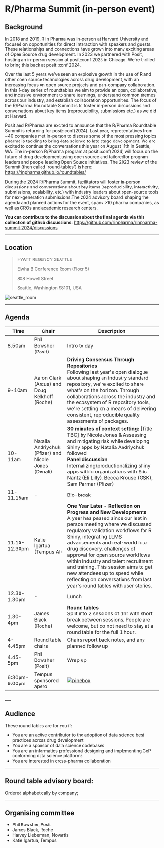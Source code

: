 # R/Pharma Summit (in-person event)

## Background

In 2018 and 2019, R in Pharma was in-person at Harvard University and focused on opportunities for direct interaction with speakers and guests. These relationships and connections have grown into many exciting areas of Open Source drug development. In 2023 we partnered with Posit, hosting an in-person session at posit::conf 2023 in Chicago. We're thrilled to bring this back at posit::conf 2024.

Over the last 5 years we’ve seen an explosive growth in the use of R and other open source technologies across drug development, with an increasing focus on open source projects and pan-company collaboration. In this 1-day series of roundtables we aim to provide an open, collaborative, and inclusive environment to share learnings, understand common themes across our industry, and establish collaboration opportunities. The focus of the R/Pharma Roundtable Summit is to foster in-person discussions and conversations about key items (reproducibility, submissions etc.) as we did at Harvard.

Posit and R/Pharma are excited to announce that the R/Pharma Roundtable Summit is returning for posit::conf(2024). Last year, representatives from ~40 companies met in-person to discuss some of the most pressing topics pharma is tackling to bring data science to late stage development. We are excited to continue the conversations this year on August 11th in Seattle, WA. The in-person R/Pharma program at posit::conf(2024) will focus on the future of drug development using open source and tailoredfor program leaders and people leading Open Source initiatives. The 2023 review of the Summit (then called 'round-tables') is here: https://rinpharma.github.io/roundtables/

During the 2024 R/Pharma Summit, facilitators will foster in-person discussions and conversations about key items (reproducibility, interactivity, submissions, scalability, etc.) with industry leaders about open-source tools for next-generation submissions.The 2024 advisory board, shaping the agenda and planned actions for the event, spans >10 pharma companies, as well as CROs and academic research centers.

**You can contribute to the discussion about the final agenda via this collection of github discussions**: https://github.com/rinpharma/rinpharma-summit-2024/discussions

___

## Location

> HYATT REGENCY SEATTLE
> 
> Elwha B Conference Room (Floor 5)
> 
> 808 Howell Street
> 
> Seattle, Washington 98101, USA

![seattle_room](https://github.com/user-attachments/assets/fb78eb57-acdc-4a8c-a0a1-957076b84901)
___

## Agenda

<markdown-accessiblity-table><table>
<thead>
  <tr>
    <th>Time</th>
    <th>Chair</th>
    <th>Description</th>
  </tr>
</thead>
<tbody>
<tr>
  <td>8.50am</td>
  <td>Phil Bowsher (Posit)</td>
  <td>Intro to day</td>
</tr>
<tr>
  <td>9-10am</td>
  <td>Aaron Clark (Arcus) and Doug Kelkhoff (Roche)</td>
  <td><strong>Driving Consensus Through Repositories</strong> <br> Following last year's open dialogue about shaping an industry standard repository, we're excited to share what's on the horizon. Through collaborations across the industry and the ecosystem of R repository tools, we're settling on a means of delivering consistent, reproducible quality assessments of packages.</td>
</tr>
<tr>
  <td>10-11am</td>
  <td>Natalia Andriychuk (Pfizer) and Nicole Jones (Denali)</td>
  <td><strong>30 minutes of context setting:</strong> [Title TBC] by Nicole Jones & Assessing and mitigating risk while developing Shiny apps by Natalia Andriychuk followed <br> <strong>Panel discussion</strong> Internalizing/productionalizing shiny apps within organizations with Eric Nantz (Eli Lilly), Becca Krouse (GSK), Sam Parmar (Pfizer)  </td>
</tr>
<tr>
  <td>11-11.15am</td>
  <td>-</td>
  <td>Bio-break</td>
</tr>
<tr>
  <td>11.15-12.30pm</td>
  <td>Katie Igartua (Tempus AI)</td>
  <td><strong>One Year Later - Reflection on Progress and New Developments</strong>  <br> A year has passed since our last in person meeting where we discussed regulatory validation workflows for R Shiny, integrating LLMS advancements and real-world into drug discovery, challenges of approval for open source workflows within industry and talent recruitment and training. This session aims to get new attendees up to speed while reflecting on conversations from last year's round tables with user stories.</td>
</tr>
<tr>
  <td>12.30-1.30pm</td>
  <td>-</td>
  <td>Lunch</td>
</tr>
<tr>
  <td>1.30-4pm</td>
  <td>James Black (Roche)</td>
  <td><strong>Round tables</strong> <br> Split into 2 sessions of 1hr with short break between sessions. People are welcome, but do not need to stay at a round table for the full 1 hour.</td>
</tr>
<tr>
  <td>4-4.45pm</td>
  <td>Round table chairs</td>
  <td>Chairs report back notes, and any planned follow up</td>
</tr>
<tr>
  <td>4.45-5pm</td>
  <td>Phil Bowsher (Posit)</td>
  <td>Wrap up</td>
</tr>
<tr>
  <td>6:30pm-9.00pm</td>
  <td>Tempus sponsored apero</td>
  <td><a target="_blank" rel="noopener noreferrer" href="https://github.com/rinpharma/rinpharma-summit-2024/assets/2760096/c4ca8802-4881-4250-b8fb-e22cedc48120"><img src="https://github.com/rinpharma/rinpharma-summit-2024/assets/2760096/c4ca8802-4881-4250-b8fb-e22cedc48120" alt="pinebox" style="max-width: 100%;"></a></td>
</tr>
</tbody>
</table></markdown-accessiblity-table>
___

## Audience

These round tables are for you if:

- You are an active contributor to the adoption of data science best practices across drug development
- You are a sponsor of data science codebases
- You are an informatics professional designing and implementing GxP conforming data science platforms 
- You are interested in cross-pharma collaboration

___

## Round table advisory board: 

Ordered alphabetically by company;

___

## Organising committee

- Phil Bowsher, Posit
- James Black, Roche
- Harvey Lieberman, Novartis
- Katie Igartua, Tempus



